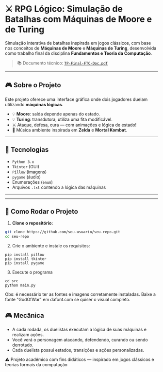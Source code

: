 # ⚔️ RPG Lógico: Simulação de Batalhas com Máquinas de Moore e de Turing

Simulação interativa de batalhas inspirada em jogos clássicos, com base nos conceitos de **Máquinas de Moore** e **Máquinas de Turing**, desenvolvida como trabalho final da disciplina **Fundamentos e Teoria da Computação**.

> 📚 Documento técnico: [`TP-Final-FTC-Doc.pdf`](TP-Final-FTC-Doc.pdf)

---

## 🎮 Sobre o Projeto

Este projeto oferece uma interface gráfica onde dois jogadores duelam utilizando **máquinas lógicas**.

- 💡 **Moore**: saída depende apenas do estado.
- 💡 **Turing**: transdutora, utiliza uma fita modificável.
- ⚔️ Ataque, defesa, cura — com animações e lógica de estado!
- 🎵 Música ambiente inspirada em **Zelda** e **Mortal Kombat**.

---

## 🧠 Tecnologias

- `Python 3.x`
- `Tkinter` (GUI)
- `Pillow` (imagens)
- `pygame` (áudio)
- Enumerações (`enum`)
- Arquivos `.txt` contendo a lógica das máquinas

---


---

## 🚀 Como Rodar o Projeto

1. **Clone o repositório:**
```bash
git clone https://github.com/seu-usuario/seu-repo.git
cd seu-repo
```
2. Crie o ambiente e instale os requisitos:
```
pip install pillow
pip install tkinter
pip install pygame
```
3. Execute o programa
```
cd src
python main.py
```
Obs: é necessário ter as fontes e imagens corretamente instaladas. Baixe a fonte "GodOfWar" em dafont.com se quiser o visual completo.

## 🎮 Mecânica

- A cada rodada, os duelistas executam a lógica de suas máquinas e realizam ações.
- Você verá o personagem atacando, defendendo, curando ou sendo derrotado.
- Cada duelista possui estados, transições e ações personalizadas.

⚠️ Projeto acadêmico com fins didáticos — inspirado em jogos clássicos e teorias formais da computação


